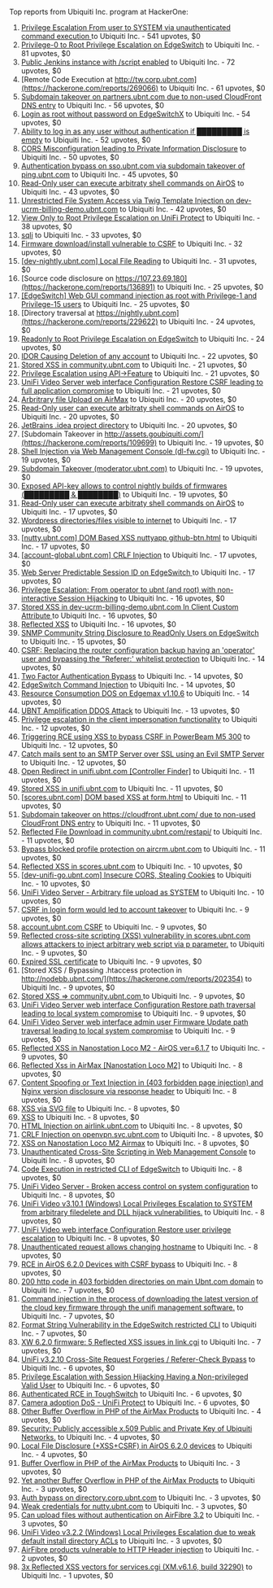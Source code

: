Top reports from Ubiquiti Inc. program at HackerOne:

1. [Privilege Escalation From user to SYSTEM via unauthenticated command execution ](https://hackerone.com/reports/544928) to Ubiquiti Inc. - 541 upvotes, $0
2. [Privilege-0 to Root Privilege Escalation on EdgeSwitch](https://hackerone.com/reports/511025) to Ubiquiti Inc. - 81 upvotes, $0
3. [Public Jenkins instance with /script enabled](https://hackerone.com/reports/403402) to Ubiquiti Inc. - 72 upvotes, $0
4. [Remote Code Execution at http://tw.corp.ubnt.com](https://hackerone.com/reports/269066) to Ubiquiti Inc. - 61 upvotes, $0
5. [Subdomain takeover on partners.ubnt.com due to non-used CloudFront DNS entry](https://hackerone.com/reports/145224) to Ubiquiti Inc. - 56 upvotes, $0
6. [Login as root without password on EdgeSwitchX](https://hackerone.com/reports/512958) to Ubiquiti Inc. - 54 upvotes, $0
7. [Ability to log in as any user without authentication if █████████ is empty](https://hackerone.com/reports/215053) to Ubiquiti Inc. - 52 upvotes, $0
8. [CORS Misconfiguration leading to Private Information Disclosure](https://hackerone.com/reports/430249) to Ubiquiti Inc. - 50 upvotes, $0
9. [Authentication bypass on sso.ubnt.com via subdomain takeover of ping.ubnt.com](https://hackerone.com/reports/172137) to Ubiquiti Inc. - 45 upvotes, $0
10. [Read-Only user can execute arbitraty shell commands on AirOS](https://hackerone.com/reports/139398) to Ubiquiti Inc. - 43 upvotes, $0
11. [Unrestricted File System Access via Twig Template Injection on dev-ucrm-billing-demo.ubnt.com](https://hackerone.com/reports/301406) to Ubiquiti Inc. - 42 upvotes, $0
12. [View Only to Root Privilege Escalation on UniFi Protect](https://hackerone.com/reports/825764) to Ubiquiti Inc. - 38 upvotes, $0
13. [sqli](https://hackerone.com/reports/207695) to Ubiquiti Inc. - 33 upvotes, $0
14. [Firmware download/install vulnerable to CSRF](https://hackerone.com/reports/323852) to Ubiquiti Inc. - 32 upvotes, $0
15. [[dev-nightly.ubnt.com] Local File Reading](https://hackerone.com/reports/260420) to Ubiquiti Inc. - 31 upvotes, $0
16. [Source code disclosure on https://107.23.69.180](https://hackerone.com/reports/136891) to Ubiquiti Inc. - 25 upvotes, $0
17. [[EdgeSwitch] Web GUI command injection as root with Privilege-1 and Privilege-15 users](https://hackerone.com/reports/197958) to Ubiquiti Inc. - 25 upvotes, $0
18. [Directory traversal at https://nightly.ubnt.com](https://hackerone.com/reports/229622) to Ubiquiti Inc. - 24 upvotes, $0
19. [Readonly to Root Privilege Escalation on EdgeSwitch](https://hackerone.com/reports/796414) to Ubiquiti Inc. - 24 upvotes, $0
20. [IDOR Causing Deletion of any account](https://hackerone.com/reports/156537) to Ubiquiti Inc. - 22 upvotes, $0
21. [Stored XSS in community.ubnt.com](https://hackerone.com/reports/179164) to Ubiquiti Inc. - 21 upvotes, $0
22. [Privilege Escalation using API-\>Feature](https://hackerone.com/reports/239719) to Ubiquiti Inc. - 21 upvotes, $0
23. [UniFi Video Server web interface Configuration Restore CSRF leading to full application compromise](https://hackerone.com/reports/329749) to Ubiquiti Inc. - 21 upvotes, $0
24. [Arbritrary file Upload on AirMax](https://hackerone.com/reports/73480) to Ubiquiti Inc. - 20 upvotes, $0
25. [Read-Only user can execute arbitraty shell commands on AirOS](https://hackerone.com/reports/128750) to Ubiquiti Inc. - 20 upvotes, $0
26. [JetBrains .idea project directory](https://hackerone.com/reports/80990) to Ubiquiti Inc. - 20 upvotes, $0
27. [Subdomain Takeover in http://assets.goubiquiti.com/](https://hackerone.com/reports/109699) to Ubiquiti Inc. - 19 upvotes, $0
28. [Shell Injection via Web Management Console (dl-fw.cgi)](https://hackerone.com/reports/121940) to Ubiquiti Inc. - 19 upvotes, $0
29. [Subdomain Takeover (moderator.ubnt.com)](https://hackerone.com/reports/181665) to Ubiquiti Inc. - 19 upvotes, $0
30. [Exposed API-key allows to control nightly builds of firmwares (█████████ & ████████)](https://hackerone.com/reports/179986) to Ubiquiti Inc. - 19 upvotes, $0
31. [Read-Only user can execute arbitraty shell commands on AirOS](https://hackerone.com/reports/119317) to Ubiquiti Inc. - 17 upvotes, $0
32. [Wordpress directories/files visible to internet](https://hackerone.com/reports/201984) to Ubiquiti Inc. - 17 upvotes, $0
33. [[nutty.ubnt.com] DOM Based XSS nuttyapp github-btn.html](https://hackerone.com/reports/200753) to Ubiquiti Inc. - 17 upvotes, $0
34. [[account-global.ubnt.com] CRLF Injection](https://hackerone.com/reports/145128) to Ubiquiti Inc. - 17 upvotes, $0
35. [Web Server Predictable Session ID on EdgeSwitch ](https://hackerone.com/reports/774393) to Ubiquiti Inc. - 17 upvotes, $0
36. [Privilege Escalation: From operator to ubnt (and root) with non-interactive Session Hijacking](https://hackerone.com/reports/241044) to Ubiquiti Inc. - 16 upvotes, $0
37. [Stored XSS in dev-ucrm-billing-demo.ubnt.com In Client Custom Attribute ](https://hackerone.com/reports/275515) to Ubiquiti Inc. - 16 upvotes, $0
38. [Reflected XSS](https://hackerone.com/reports/304175) to Ubiquiti Inc. - 16 upvotes, $0
39. [SNMP Community String Disclosure to ReadOnly Users on EdgeSwitch](https://hackerone.com/reports/797988) to Ubiquiti Inc. - 15 upvotes, $0
40. [CSRF: Replacing the router configuration backup having an 'operator' user and bypassing the "Referer:' whitelist protection](https://hackerone.com/reports/240098) to Ubiquiti Inc. - 14 upvotes, $0
41. [Two Factor Authentication Bypass](https://hackerone.com/reports/350288) to Ubiquiti Inc. - 14 upvotes, $0
42. [EdgeSwitch Command Injection](https://hackerone.com/reports/508256) to Ubiquiti Inc. - 14 upvotes, $0
43. [Resource Consumption DOS on Edgemax v1.10.6](https://hackerone.com/reports/406614) to Ubiquiti Inc. - 14 upvotes, $0
44. [UBNT Amplification DDOS Attack](https://hackerone.com/reports/221625) to Ubiquiti Inc. - 13 upvotes, $0
45. [Privilege escalation in the client impersonation functionality](https://hackerone.com/reports/221454) to Ubiquiti Inc. - 12 upvotes, $0
46. [Triggering RCE using XSS to bypass CSRF in PowerBeam M5 300](https://hackerone.com/reports/289264) to Ubiquiti Inc. - 12 upvotes, $0
47. [Catch mails sent to an SMTP Server over SSL using an Evil SMTP Server](https://hackerone.com/reports/519582) to Ubiquiti Inc. - 12 upvotes, $0
48. [Open Redirect in unifi.ubnt.com [Controller Finder]](https://hackerone.com/reports/141355) to Ubiquiti Inc. - 11 upvotes, $0
49. [Stored XSS in unifi.ubnt.com](https://hackerone.com/reports/142084) to Ubiquiti Inc. - 11 upvotes, $0
50. [[scores.ubnt.com] DOM based XSS at form.html](https://hackerone.com/reports/158484) to Ubiquiti Inc. - 11 upvotes, $0
51. [Subdomain takeover on https://cloudfront.ubnt.com/ due to non-used CloudFront DNS entry](https://hackerone.com/reports/210188) to Ubiquiti Inc. - 11 upvotes, $0
52. [Reflected File Download in community.ubnt.com/restapi/](https://hackerone.com/reports/107960) to Ubiquiti Inc. - 11 upvotes, $0
53. [Bypass blocked profile protection on aircrm.ubnt.com](https://hackerone.com/reports/332631) to Ubiquiti Inc. - 11 upvotes, $0
54. [Reflected XSS in scores.ubnt.com](https://hackerone.com/reports/130889) to Ubiquiti Inc. - 10 upvotes, $0
55. [[dev-unifi-go.ubnt.com] Insecure CORS, Stealing Cookies](https://hackerone.com/reports/219014) to Ubiquiti Inc. - 10 upvotes, $0
56. [UniFi Video Server - Arbitrary file upload as SYSTEM](https://hackerone.com/reports/129641) to Ubiquiti Inc. - 10 upvotes, $0
57. [CSRF in login form would led to account takeover](https://hackerone.com/reports/50703) to Ubiquiti Inc. - 9 upvotes, $0
58. [account.ubnt.com CSRF](https://hackerone.com/reports/101909) to Ubiquiti Inc. - 9 upvotes, $0
59. [Reflected cross-site scripting (XSS) vulnerability in scores.ubnt.com allows attackers to inject arbitrary web script via p parameter.](https://hackerone.com/reports/208622) to Ubiquiti Inc. - 9 upvotes, $0
60. [Expired SSL certificate](https://hackerone.com/reports/220615) to Ubiquiti Inc. - 9 upvotes, $0
61. [Stored XSS / Bypassing .htaccess protection in http://nodebb.ubnt.com/](https://hackerone.com/reports/202354) to Ubiquiti Inc. - 9 upvotes, $0
62. [Stored XSS =\> community.ubnt.com ](https://hackerone.com/reports/294048) to Ubiquiti Inc. - 9 upvotes, $0
63. [UniFi Video Server web interface Configuration Restore path traversal leading to local system compromise](https://hackerone.com/reports/329770) to Ubiquiti Inc. - 9 upvotes, $0
64. [UniFi Video Server web interface admin user Firmware Update path traversal leading to local system compromise](https://hackerone.com/reports/330051) to Ubiquiti Inc. - 9 upvotes, $0
65. [Reflected XSS in Nanostation Loco M2 - AirOS ver=6.1.7](https://hackerone.com/reports/386570) to Ubiquiti Inc. - 9 upvotes, $0
66. [Reflected Xss in AirMax [Nanostation Loco M2]](https://hackerone.com/reports/149287) to Ubiquiti Inc. - 8 upvotes, $0
67. [Content Spoofing or Text Injection in (403 forbidden page injection) and Nginx version disclosure via response header](https://hackerone.com/reports/203391) to Ubiquiti Inc. - 8 upvotes, $0
68. [XSS via SVG file](https://hackerone.com/reports/212253) to Ubiquiti Inc. - 8 upvotes, $0
69. [XSS](https://hackerone.com/reports/219170) to Ubiquiti Inc. - 8 upvotes, $0
70. [HTML Injection on airlink.ubnt.com](https://hackerone.com/reports/226783) to Ubiquiti Inc. - 8 upvotes, $0
71. [CRLF Injection on openvpn.svc.ubnt.com](https://hackerone.com/reports/232327) to Ubiquiti Inc. - 8 upvotes, $0
72. [XSS on Nanostation Loco M2 Airmax](https://hackerone.com/reports/158287) to Ubiquiti Inc. - 8 upvotes, $0
73. [Unauthenticated Cross-Site Scripting in Web Management Console](https://hackerone.com/reports/121941) to Ubiquiti Inc. - 8 upvotes, $0
74. [Code Execution in restricted CLI of EdgeSwitch](https://hackerone.com/reports/313245) to Ubiquiti Inc. - 8 upvotes, $0
75. [UniFi Video Server - Broken access control on system configuration](https://hackerone.com/reports/129698) to Ubiquiti Inc. - 8 upvotes, $0
76. [UniFi Video v3.10.1 (Windows) Local Privileges Escalation to SYSTEM from arbitrary filedelete and DLL hijack vulnerabilities.](https://hackerone.com/reports/530967) to Ubiquiti Inc. - 8 upvotes, $0
77. [UniFi Video web interface Configuration Restore user privilege escalation](https://hackerone.com/reports/329659) to Ubiquiti Inc. - 8 upvotes, $0
78. [Unauthenticated request allows changing hostname](https://hackerone.com/reports/802079) to Ubiquiti Inc. - 8 upvotes, $0
79. [RCE in AirOS 6.2.0 Devices with CSRF bypass](https://hackerone.com/reports/703659) to Ubiquiti Inc. - 8 upvotes, $0
80. [200 http code in 403 forbidden directories on main Ubnt.com domain](https://hackerone.com/reports/220150) to Ubiquiti Inc. - 7 upvotes, $0
81. [Command injection in the process of downloading the latest version of the cloud key firmware through the unifi management software.](https://hackerone.com/reports/183458) to Ubiquiti Inc. - 7 upvotes, $0
82. [Format String Vulnerability in the EdgeSwitch restricted CLI](https://hackerone.com/reports/311884) to Ubiquiti Inc. - 7 upvotes, $0
83. [XW 6.2.0 firmware: 5 Reflected XSS issues in link.cgi](https://hackerone.com/reports/802498) to Ubiquiti Inc. - 7 upvotes, $0
84. [UniFi v3.2.10 Cross-Site Request Forgeries / Referer-Check Bypass](https://hackerone.com/reports/52635) to Ubiquiti Inc. - 6 upvotes, $0
85. [Privilege Escalation with Session Hijacking Having a Non-privileged Valid User](https://hackerone.com/reports/242407) to Ubiquiti Inc. - 6 upvotes, $0
86. [Authenticated RCE in ToughSwitch](https://hackerone.com/reports/273449) to Ubiquiti Inc. - 6 upvotes, $0
87. [Camera adoption DoS - UniFi Protect](https://hackerone.com/reports/1008579) to Ubiquiti Inc. - 6 upvotes, $0
88. [Other Buffer Overflow in PHP of the AirMax Products](https://hackerone.com/reports/74004) to Ubiquiti Inc. - 4 upvotes, $0
89. [Security: Publicly accessible x.509 Public and Private Key of Ubiquiti Networks.](https://hackerone.com/reports/265701) to Ubiquiti Inc. - 4 upvotes, $0
90. [Local File Disclosure (+XSS+CSRF) in AirOS 6.2.0 devices](https://hackerone.com/reports/661647) to Ubiquiti Inc. - 4 upvotes, $0
91. [Buffer Overflow in PHP of the AirMax Products](https://hackerone.com/reports/73491) to Ubiquiti Inc. - 3 upvotes, $0
92. [Yet another Buffer Overflow in PHP of the AirMax Products](https://hackerone.com/reports/74025) to Ubiquiti Inc. - 3 upvotes, $0
93. [Auth bypass on directory.corp.ubnt.com](https://hackerone.com/reports/116504) to Ubiquiti Inc. - 3 upvotes, $0
94. [Weak credentials for nutty.ubnt.com](https://hackerone.com/reports/204052) to Ubiquiti Inc. - 3 upvotes, $0
95. [Can upload files without authentication on AirFibre 3.2](https://hackerone.com/reports/201529) to Ubiquiti Inc. - 3 upvotes, $0
96. [UniFi Video v3.2.2 (Windows) Local Privileges Escalation due to weak default install directory ACLs](https://hackerone.com/reports/140793) to Ubiquiti Inc. - 3 upvotes, $0
97. [AirFibre products vulnerable to HTTP Header injection](https://hackerone.com/reports/203673) to Ubiquiti Inc. - 2 upvotes, $0
98. [3x Reflected XSS vectors for services.cgi (XM.v6.1.6, build 32290)](https://hackerone.com/reports/331368) to Ubiquiti Inc. - 1 upvotes, $0
